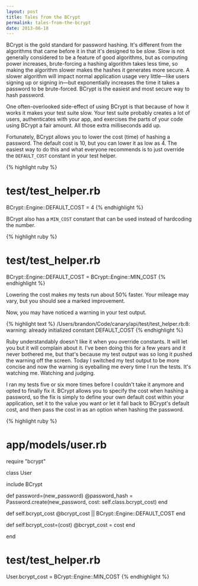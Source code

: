 ```yaml
---
layout: post
title: Tales from the BCrypt
permalink: tales-from-the-bcrypt
date: 2013-06-18
---
```


BCrypt is the gold standard for password hashing. It's different from the algorithms that came before it in that it's designed to be _slow_. Slow is not generally considered to be a feature of good algorithms, but as computing power increases, brute-forcing a hashing algorithm takes less time, so making the algorithm slower makes the hashes it generates more secure. A slower algorithm will impact normal application usage very little—like users signing up or signing in—but exponentially increases the time it takes a password to be brute-forced. BCrypt is the easiest and most secure way to hash password.

One often-overlooked side-effect of using BCrypt is that because of how it works it makes your test suite slow. Your test suite probably creates a lot of users, authenticates with your app, and exercises the parts of your code using BCrypt a fair amount. All those extra milliseconds add up.

Fortunately, BCrypt allows you to lower the cost (time) of hashing a password. The default cost is 10, but you can lower it as low as 4. The easiest way to do this and what everyone recommends is to just override the `DEFAULT_COST` constant in your test helper.

{% highlight ruby %}
# test/test_helper.rb
BCrypt::Engine::DEFAULT_COST = 4
{% endhighlight %}

BCrypt also has a `MIN_COST` constant that can be used instead of hardcoding the number.

{% highlight ruby %}
# test/test_helper.rb
BCrypt::Engine::DEFAULT_COST = BCrypt::Engine::MIN_COST
{% endhighlight %}

Lowering the cost makes my tests run about 50% faster. Your mileage may vary, but you should see a marked improvement.

Now, you may have noticed a warning in your test output.

{% highlight text %}
/Users/brandon/Code/canary/api/test/test_helper.rb:8: warning: already initialized constant DEFAULT_COST
{% endhighlight %}

Ruby understandably doesn't like it when you override constants. It will let you but it will complain about it. I've been doing this for a few years and it never bothered me, but that's because my test output was so long it pushed the warning off the screen. Today I switched my test output to be more concise and now the warning is eyeballing me every time I run the tests. It's watching me. Watching and judging.

I ran my tests five or six more times before I couldn't take it anymore and opted to finally fix it. BCrypt allows you to specify the cost when hashing a password, so the fix is simply to define your own default cost within your application, set it to the value you want or let it fall back to BCrypt's default cost, and then pass the cost in as an option when hashing the password.

{% highlight ruby %}
# app/models/user.rb
require "bcrypt"

class User

  include BCrypt

  def password=(new_password)
    @password_hash = Password.create(new_password, cost: self.class.bcrypt_cost)
  end

  def self.bcrypt_cost
    @bcrypt_cost || BCrypt::Engine::DEFAULT_COST
  end

  def self.bcrypt_cost=(cost)
    @bcrypt_cost = cost
  end

end

# test/test_helper.rb
User.bcrypt_cost = BCrypt::Engine::MIN_COST
{% endhighlight %}

